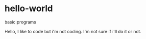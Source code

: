 # hello-world
basic programs

Hello, I like to code but i'm not coding.
I'm not sure if i'll do it or not.
